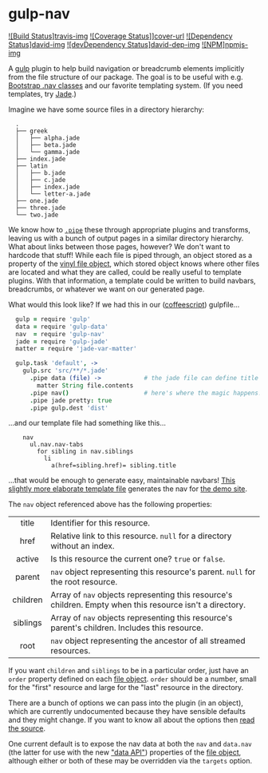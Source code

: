 gulp-nav
========

[![Build Status]][travis-url][travis-img]
[![Coverage Status]][cover-img]][cover-url]
[![Dependency Status]][david-url][david-img]
[![devDependency Status]][david-dep-url][david-dep-img]
[![NPM]][npmjs-url][npmjs-img]

A [gulp](http://gulpjs.com/) plugin to help build navigation or breadcrumb
elements implicitly from the file structure of our package. The goal is to be
useful with e.g. [Bootstrap .nav
classes](http://getbootstrap.com/components/#nav) and our favorite templating
system. (If you need templates, try [Jade](http://jade-lang.com/).)

Imagine we have some source files in a directory hierarchy:
```
  .
  ├── greek
  │   ├── alpha.jade
  │   ├── beta.jade
  │   └── gamma.jade
  ├── index.jade
  ├── latin
  │   ├── b.jade
  │   ├── c.jade
  │   ├── index.jade
  │   └── letter-a.jade
  ├── one.jade
  ├── three.jade
  └── two.jade
```
We know how to [`.pipe`][pipe] these through appropriate plugins and
transforms, leaving us with a bunch of output pages in a similar directory
hierarchy. What about links between those pages, however? We don't want to
hardcode that stuff! While each file is piped through, an object stored as a
property of the [vinyl file object][vfo], which stored object knows where other
files are located and what they are called, could be really useful to template
plugins. With that information, a template could be written to build navbars,
breadcrumbs, or whatever we want on our generated page.

What would this look like? If we had this in our
([coffeescript](http://coffeescript.org/)) gulpfile...

```coffeescript
  gulp = require 'gulp'
  data = require 'gulp-data'
  nav  = require 'gulp-nav'
  jade = require 'gulp-jade'
  matter = require 'jade-var-matter'

  gulp.task 'default', ->
    gulp.src 'src/**/*.jade'
      .pipe data (file) ->            # the jade file can define title or order
        matter String file.contents
      .pipe nav()                     # here's where the magic happens!
      .pipe jade pretty: true
      .pipe gulp.dest 'dist'
```
...and our template file had something like this...

```jade
    nav
      ul.nav.nav-tabs
        for sibling in nav.siblings
          li
            a(href=sibling.href)= sibling.title
```
...that would be enough to generate easy, maintainable navbars! [This slightly
more elaborate template file](test/index.jade) generates the nav for [the demo
site](http://jessaustin.github.io/gulp-nav/).

The `nav` object referenced above has the following properties:

|          |                                                                  |
| :------: | ---------------------------------------------------------------- |
| title    | Identifier for this resource.                                    |
| href     | Relative link to this resource. `null` for a directory without an index. |
| active   | Is this resource the current one? `true` or `false`.             |
| parent   | `nav` object representing this resource's parent. `null` for the root resource. |
| children | Array of `nav` objects representing this resource's children. Empty when this resource isn't a directory. |
| siblings | Array of `nav` objects representing this resource's parent's children. Includes this resource. |
| root     | `nav` object representing the ancestor of all streamed resources. |

If you want `children` and `siblings` to be in a particular order, just have an
`order` property defined on each [file object][vfo]. `order` should be a
number, small for the "first" resource and large for the "last" resource in the
directory.

There are a bunch of options we can pass into the plugin (in an object), which
are currently undocumented because they have sensible defaults and they might
change. If you want to know all about the options then [read the
source](gulp-nav.coffee#L29-L36).

One current default is to expose the nav data at both the `nav` and `data.nav`
(the latter for use with the new ["data
API"](https://github.com/colynb/gulp-data#note-to-gulp-plugin-authors))
properties of the [file object][vfo], although either or both of these may be
overridden via the `targets` option.

[travis-url]: https://travis-ci.org/jessaustin/gulp-nav.svg?branch=master "Travis"
[travis-img]: https://travis-ci.org/jessaustin/gulp-nav
[cover-url]: https://coveralls.io/r/jessaustin/gulp-nav?branch=master "Coveralls"
[cover-img]: https://coveralls.io/repos/jessaustin/gulp-nav/badge.png?branch=master
[david-url]: https://david-dm.org/jessaustin/gulp-nav.svg "David"
[david-img]: https://david-dm.org/jessaustin/gulp-nav
[david-dep-url]: https://david-dm.org/jessaustin/gulp-nav/dev-status.svg "David for dev dependencies"
[david-dep-img]: https://david-dm.org/jessaustin/gulp-nav#info=devDependencies
[npmjs-url]: https://nodei.co/npm/gulp-nav.png "npm Registry"
[npmjs-img]: https://nodei.co/npm/gulp-nav/
[pipe]: http://nodejs.org/api/stream.html#stream_readable_pipe_destination_options "stream.Readable.pipe()"
[vfo]: https://github.com/wearefractal/vinyl#file "Vinyl File Object"
